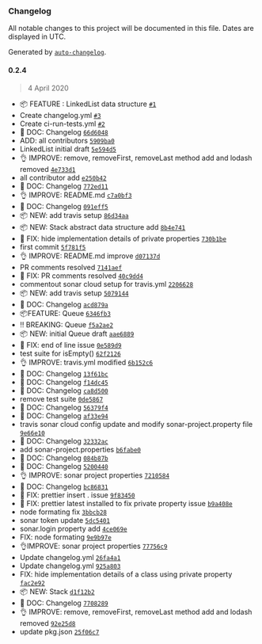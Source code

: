 ### Changelog

All notable changes to this project will be documented in this file. Dates are displayed in UTC.

Generated by [`auto-changelog`](https://github.com/CookPete/auto-changelog).

#### 0.2.4

> 4 April 2020

- 📦 FEATURE : LinkedList data structure [`#1`](https://github.com/sagar-gavhane/rahome/pull/1)
- Create changelog.yml [`#3`](https://github.com/sagar-gavhane/rahome/pull/3)
- Create ci-run-tests.yml [`#2`](https://github.com/sagar-gavhane/rahome/pull/2)
-  📖 DOC: Changelog [`66d6048`](https://github.com/sagar-gavhane/rahome/commit/66d60484da81c4b553343a012daf3d27da1da59e)
- ADD: all contributors [`5909ba0`](https://github.com/sagar-gavhane/rahome/commit/5909ba0b0b9c8d3c1a441bf656df6de568d27b7a)
- LinkedList initial draft [`5e594d5`](https://github.com/sagar-gavhane/rahome/commit/5e594d5fc4228a9ad78f75fdc7115affe765d0e8)
- 👌 IMPROVE: remove, removeFirst, removeLast method add and lodash removed [`4e733d1`](https://github.com/sagar-gavhane/rahome/commit/4e733d1491a20d0cfc8386704c30584d17c4c0ba)
- all contributor add [`e250b42`](https://github.com/sagar-gavhane/rahome/commit/e250b42aafef9e43dc20c6aaf60f71618db15446)
-  📖 DOC: Changelog [`772ed11`](https://github.com/sagar-gavhane/rahome/commit/772ed11435ab68697793ce9f1b70d3fef987ecc3)
- 👌 IMPROVE: README.md [`c7a0bf3`](https://github.com/sagar-gavhane/rahome/commit/c7a0bf3e3137af05896c3d8786752e5a5949a788)
-  📖 DOC: Changelog [`091eff5`](https://github.com/sagar-gavhane/rahome/commit/091eff5c0a19d0056800448bc9f542c547cef56b)
- 📦 NEW: add travis setup [`86d34aa`](https://github.com/sagar-gavhane/rahome/commit/86d34aaefe019931a2992dec2cb2ad2204c59ff7)
- 📦 NEW: Stack abstract data structure add [`8b4e741`](https://github.com/sagar-gavhane/rahome/commit/8b4e741d3a12b4c0c050e994a78543da021ecab7)
- 🐞 FIX: hide implementation details of private properties [`730b1be`](https://github.com/sagar-gavhane/rahome/commit/730b1be7512419739dee7d7ef551c0e5c34d763d)
- first commit [`5f781f5`](https://github.com/sagar-gavhane/rahome/commit/5f781f5917783bd3b6745aa866894e64c9049918)
- 👌 IMPROVE: README.md improve [`d07137d`](https://github.com/sagar-gavhane/rahome/commit/d07137d366dc0a44cac9b9c2fb97d154fcf0e39a)
- PR comments resolved [`7141aef`](https://github.com/sagar-gavhane/rahome/commit/7141aefc654151073177c6ba2a4bf33991ba6ea5)
- 🐞 FIX: PR comments resolved [`40c9dd4`](https://github.com/sagar-gavhane/rahome/commit/40c9dd439c142c3118ad5a8f68c72cfb9518a114)
- commentout sonar cloud setup for travis.yml [`2206628`](https://github.com/sagar-gavhane/rahome/commit/2206628652b5f53251308149bd761538fb828c36)
- 📦 NEW: add travis setup [`5079144`](https://github.com/sagar-gavhane/rahome/commit/50791441f88ba25ceeee5b71d8f6fed1955c9b9f)
-  📖 DOC: Changelog [`acd879a`](https://github.com/sagar-gavhane/rahome/commit/acd879a14718b640aa6a045d998b66984eb2d55a)
- 📦FEATURE: Queue [`6346fb3`](https://github.com/sagar-gavhane/rahome/commit/6346fb3d7d9af0d3cae51bca21aa4f3519a48563)
- ‼️ BREAKING: Queue [`f5a2ae2`](https://github.com/sagar-gavhane/rahome/commit/f5a2ae2c39870ea9af3b3510ed750e0c408a43ed)
- 📦 NEW: initial Queue draft [`aae6889`](https://github.com/sagar-gavhane/rahome/commit/aae6889729d9f72261d77c6d5f1493cf37f05ce1)
- 🐞 FIX: end of line issue [`0e589d9`](https://github.com/sagar-gavhane/rahome/commit/0e589d9416ecfeb2ffb816b4f6256d5e3bfb4f63)
- test suite for isEmpty() [`62f2126`](https://github.com/sagar-gavhane/rahome/commit/62f2126973ce2fba85fa654f9a1c5bd85a19d404)
- 👌 IMPROVE: travis.yml modified [`6b152c6`](https://github.com/sagar-gavhane/rahome/commit/6b152c6e47b54e57ba9ad31a619b5949ebb22543)
-  📖 DOC: Changelog [`13f61bc`](https://github.com/sagar-gavhane/rahome/commit/13f61bcbd7cee9582919404a185739edf1a5c2e2)
-  📖 DOC: Changelog [`f14dc45`](https://github.com/sagar-gavhane/rahome/commit/f14dc45d97b7f64641f389e5894806a2666496e6)
-  📖 DOC: Changelog [`ca8d500`](https://github.com/sagar-gavhane/rahome/commit/ca8d5005dd1772483a3c625db5e9e957dea1963e)
- remove test suite [`0de5867`](https://github.com/sagar-gavhane/rahome/commit/0de58671ee1eb79b4ed17571e0758c2bbeabc340)
-  📖 DOC: Changelog [`56379f4`](https://github.com/sagar-gavhane/rahome/commit/56379f428644fefdbd44b78315f6a1b04aac3d3c)
-  📖 DOC: Changelog [`af33e94`](https://github.com/sagar-gavhane/rahome/commit/af33e9487e0a232a286a324d54f6ff66f213276e)
- travis sonar cloud config update and modify sonar-project.property file [`9e66e10`](https://github.com/sagar-gavhane/rahome/commit/9e66e101c62cf7a88b3ed934cb1d31874fa3ab45)
-  📖 DOC: Changelog [`32332ac`](https://github.com/sagar-gavhane/rahome/commit/32332ac2e5729ef416e36e580cef689c6c6757d0)
- add sonar-project.properties [`b6fabe0`](https://github.com/sagar-gavhane/rahome/commit/b6fabe08e587e365ff26d2cf732f6cb523c861e2)
-  📖 DOC: Changelog [`084b87b`](https://github.com/sagar-gavhane/rahome/commit/084b87b363c39f8d08ea9c8eae2b1307b97f2c55)
-  📖 DOC: Changelog [`5200440`](https://github.com/sagar-gavhane/rahome/commit/5200440e2996cce977d89118e693d79f8dbbf5c0)
- 👌 IMPROVE: sonar project properties [`7210584`](https://github.com/sagar-gavhane/rahome/commit/72105840e5069adc2c4b512a931052d4319516cf)
-  📖 DOC: Changelog [`bc86831`](https://github.com/sagar-gavhane/rahome/commit/bc86831688c7dd844db77199aef3b036f748475e)
- 🐞 FIX: prettier insert . issue [`9f83450`](https://github.com/sagar-gavhane/rahome/commit/9f83450c66452e741acefc66ebead3dce8a00de0)
- 🐞 FIX: prettier latest installed to fix private property issue [`b9a408e`](https://github.com/sagar-gavhane/rahome/commit/b9a408e5179106a8dea6658853984ae2472f7984)
- node formating fix [`3bbcb28`](https://github.com/sagar-gavhane/rahome/commit/3bbcb28c2785659203358913933fe64a1cd5bfad)
- sonar token update [`5dc5401`](https://github.com/sagar-gavhane/rahome/commit/5dc5401b63d68c956487fc6ebc6f9c90b5f665fc)
- sonar.login property add [`4ce069e`](https://github.com/sagar-gavhane/rahome/commit/4ce069ef736fda2904302d7e0523d814a3e926e8)
- FIX: node formating [`9e9b97e`](https://github.com/sagar-gavhane/rahome/commit/9e9b97edde018723c8b80109a2d625df5ad11ad1)
- 👌IMPROVE: sonar project properties [`77756c9`](https://github.com/sagar-gavhane/rahome/commit/77756c924cb25f8f6824c7a2878dd23d7c16d675)
- Update changelog.yml [`26fa4a1`](https://github.com/sagar-gavhane/rahome/commit/26fa4a10312267f2fc06d8c3e80ded11bfc0bfde)
- Update changelog.yml [`925a803`](https://github.com/sagar-gavhane/rahome/commit/925a803aac9217be44f080912c925a2d5326b844)
- FIX: hide implementation details of a class using private property [`fac2e92`](https://github.com/sagar-gavhane/rahome/commit/fac2e92f50f5fcc071254ebbfd50ddd5562a2515)
- 📦 NEW: Stack [`d1f12b2`](https://github.com/sagar-gavhane/rahome/commit/d1f12b2cfa0746401953c7017ccf9ed41ade95f3)
-  📖 DOC: Changelog [`7708289`](https://github.com/sagar-gavhane/rahome/commit/770828952ff1ac5aee38645b651dfbde6a0e502d)
- 👌 IMPROVE: remove, removeFirst, removeLast method add and lodash removed [`92e25d8`](https://github.com/sagar-gavhane/rahome/commit/92e25d8b79d98f0b32234537cf74c96388e9d246)
- update pkg.json [`25f06c7`](https://github.com/sagar-gavhane/rahome/commit/25f06c7a8015b3ef1c5fa40895ef8280b4d7f66b)
